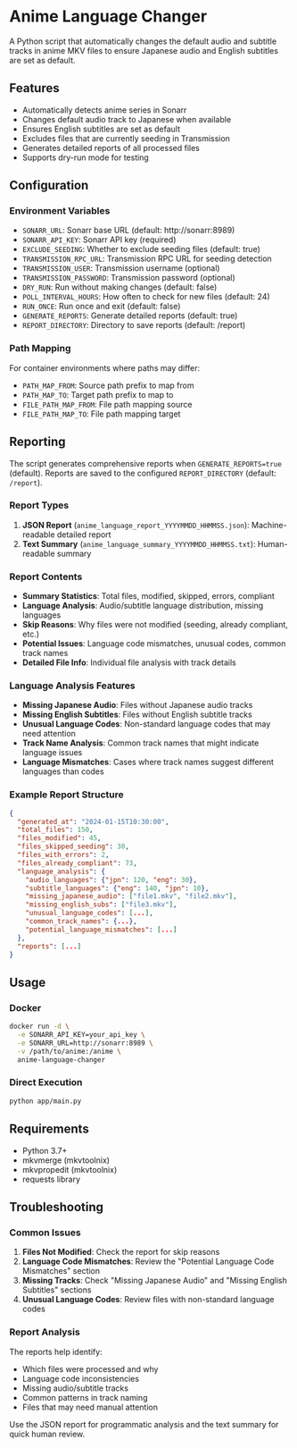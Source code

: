 # Anime Language Changer

A Python script that automatically changes the default audio and subtitle tracks in anime MKV files to ensure Japanese audio and English subtitles are set as default.

## Features

- Automatically detects anime series in Sonarr
- Changes default audio track to Japanese when available
- Ensures English subtitles are set as default
- Excludes files that are currently seeding in Transmission
- Generates detailed reports of all processed files
- Supports dry-run mode for testing

## Configuration

### Environment Variables

- `SONARR_URL`: Sonarr base URL (default: http://sonarr:8989)
- `SONARR_API_KEY`: Sonarr API key (required)
- `EXCLUDE_SEEDING`: Whether to exclude seeding files (default: true)
- `TRANSMISSION_RPC_URL`: Transmission RPC URL for seeding detection
- `TRANSMISSION_USER`: Transmission username (optional)
- `TRANSMISSION_PASSWORD`: Transmission password (optional)
- `DRY_RUN`: Run without making changes (default: false)
- `POLL_INTERVAL_HOURS`: How often to check for new files (default: 24)
- `RUN_ONCE`: Run once and exit (default: false)
- `GENERATE_REPORTS`: Generate detailed reports (default: true)
- `REPORT_DIRECTORY`: Directory to save reports (default: /report)

### Path Mapping

For container environments where paths may differ:

- `PATH_MAP_FROM`: Source path prefix to map from
- `PATH_MAP_TO`: Target path prefix to map to
- `FILE_PATH_MAP_FROM`: File path mapping source
- `FILE_PATH_MAP_TO`: File path mapping target

## Reporting

The script generates comprehensive reports when `GENERATE_REPORTS=true` (default). Reports are saved to the configured `REPORT_DIRECTORY` (default: `/report`).

### Report Types

1. **JSON Report** (`anime_language_report_YYYYMMDD_HHMMSS.json`): Machine-readable detailed report
2. **Text Summary** (`anime_language_summary_YYYYMMDD_HHMMSS.txt`): Human-readable summary

### Report Contents

- **Summary Statistics**: Total files, modified, skipped, errors, compliant
- **Language Analysis**: Audio/subtitle language distribution, missing languages
- **Skip Reasons**: Why files were not modified (seeding, already compliant, etc.)
- **Potential Issues**: Language code mismatches, unusual codes, common track names
- **Detailed File Info**: Individual file analysis with track details

### Language Analysis Features

- **Missing Japanese Audio**: Files without Japanese audio tracks
- **Missing English Subtitles**: Files without English subtitle tracks  
- **Unusual Language Codes**: Non-standard language codes that may need attention
- **Track Name Analysis**: Common track names that might indicate language issues
- **Language Mismatches**: Cases where track names suggest different languages than codes

### Example Report Structure

```json
{
  "generated_at": "2024-01-15T10:30:00",
  "total_files": 150,
  "files_modified": 45,
  "files_skipped_seeding": 30,
  "files_with_errors": 2,
  "files_already_compliant": 73,
  "language_analysis": {
    "audio_languages": {"jpn": 120, "eng": 30},
    "subtitle_languages": {"eng": 140, "jpn": 10},
    "missing_japanese_audio": ["file1.mkv", "file2.mkv"],
    "missing_english_subs": ["file3.mkv"],
    "unusual_language_codes": [...],
    "common_track_names": {...},
    "potential_language_mismatches": [...]
  },
  "reports": [...]
}
```

## Usage

### Docker

```bash
docker run -d \
  -e SONARR_API_KEY=your_api_key \
  -e SONARR_URL=http://sonarr:8989 \
  -v /path/to/anime:/anime \
  anime-language-changer
```

### Direct Execution

```bash
python app/main.py
```

## Requirements

- Python 3.7+
- mkvmerge (mkvtoolnix)
- mkvpropedit (mkvtoolnix)
- requests library

## Troubleshooting

### Common Issues

1. **Files Not Modified**: Check the report for skip reasons
2. **Language Code Mismatches**: Review the "Potential Language Code Mismatches" section
3. **Missing Tracks**: Check "Missing Japanese Audio" and "Missing English Subtitles" sections
4. **Unusual Language Codes**: Review files with non-standard language codes

### Report Analysis

The reports help identify:
- Which files were processed and why
- Language code inconsistencies
- Missing audio/subtitle tracks
- Common patterns in track naming
- Files that may need manual attention

Use the JSON report for programmatic analysis and the text summary for quick human review.


